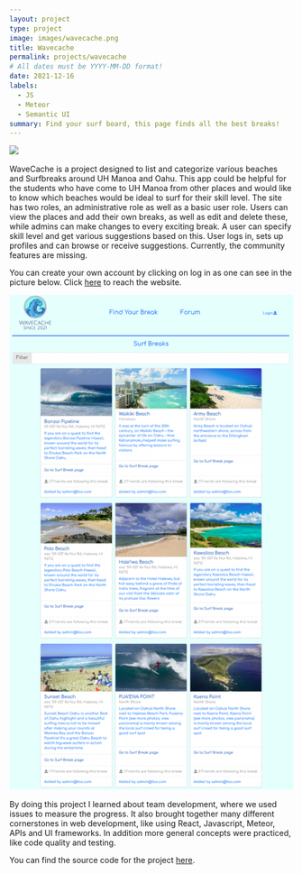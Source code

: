 ```yaml
---
layout: project
type: project
image: images/wavecache.png
title: Wavecache
permalink: projects/wavecache
# All dates must be YYYY-MM-DD format!
date: 2021-12-16
labels:
  - JS
  - Meteor 
  - Semantic UI
summary: Find your surf board, this page finds all the best breaks!
---
```


<img class="ui large right floated rounded image" src="../images/wavecachefrontpage.png">

WaveCache is a project designed to list and categorize various beaches and Surfbreaks around UH Manoa and Oahu. This app could be helpful for the students who have come to UH Manoa from other places and would like to know which beaches would be ideal to surf for their skill level. The site has two roles, an administrative role as well as a basic user role. Users can view the places and add their own breaks, as well as edit and delete these, while admins can make changes to every exciting break. A user can specify skill level and get various suggestions based on this. User logs in, sets up profiles and can browse or receive suggestions. Currently, the community features are missing. 

You can create your own account by clicking on log in as one can see in the picture below. Click [here](http://www.wavecache.surf/#/surfBreaks) to reach the website.

<img class="ui large rounded image" src="../images/allbreaks.png">

By doing this project I learned about team development, where we used issues to measure the progress. It also brought together many different cornerstones in web development, like using React, Javascript, Meteor, APIs and UI frameworks. In addition more general concepts were practiced, like code quality and testing. 

You can find the source code for the project [here](https://github.com/wavecache/sharkbreaks).
